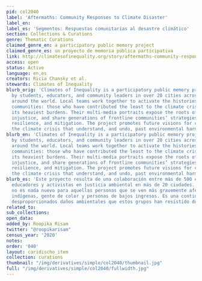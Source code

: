 ```yaml
---
pid: col2040
label: 'Aftermaths: Community Responses to Climate Disaster'
label_en:
label_es: 'Segmentos: Respuestas comunitarias al desastre climático'
section: Collections & Curations
genre: Thematic Curations
claimed_genre_en: a participatory public memory project
claimed_genre_es: un proyecto de memoria pública participativa
link: http://climatesofinequality.org/story/aftermaths-community-responses-to-climate-disaster/
access: open
status: Active
language: en,es
creators: Ricia Chansky et al.
stewards: Climates of Inequality
blurb_orig: 'Climates of Inequality is a participatory public memory project created
  by students, educators, and community leaders in over 20 cities across the US and
  around the world. Local teams work together to activate the histories of “frontline”
  communities: those who have contributed the least to the climate crisis but bear
  its heaviest burdens. Their multi-media portraits expose the roots of current environmental
  injustice, and share generations of frontline communities’ strategies for resistance,
  resilience, and mitigation. The project promotes future visions for confronting
  the climate crisis that understand, and undo, past environmental harms. '
blurb_en: 'Climates of Inequality is a participatory public memory project created
  by students, educators, and community leaders in over 20 cities across the US and
  around the world. Local teams work together to activate the histories of “frontline”
  communities: those who have contributed the least to the climate crisis but bear
  its heaviest burdens. Their multi-media portraits expose the roots of current environmental
  injustice, and share generations of frontline communities’ strategies for resistance,
  resilience, and mitigation. The project promotes future visions for confronting
  the climate crisis that understand, and undo, past environmental harms. '
blurb_es: 'Este proyecto resulta de una colaboración entre más de 500 estudiantes,
  educadores y activistas en justicia ambiental en más de 20 ciudades. La crisis climática
  no es nada nuevo para aquellas personas que se ven más gravemente afectadas: comunidades
  indígenas, gente de color y personas de bajos ingresos. Es una continuación de los
  desproporcionados daños ambientales que estos grupos han resistido durante generaciones.'
related_to:
sub_collections:
open_data:
added_by: Roopika Risam
twitter: "@roopikarisam"
census_year: '2020'
notes:
order: '040'
layout: caridischo_item
collection: curations
thumbnail: "/img/derivatives/simple/col2040/thumbnail.jpg"
full: "/img/derivatives/simple/col2040/fullwidth.jpg"
---
```

